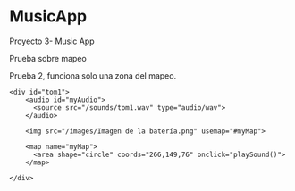 # MusicApp
Proyecto 3- Music App

Prueba sobre mapeo


Prueba 2, funciona solo una zona del mapeo.

<audio id="sound"></audio>

    <div id="tom1">
        <audio id="myAudio">
          <source src="/sounds/tom1.wav" type="audio/wav">
        </audio>
      
        <img src="/images/Imagen de la batería.png" usemap="#myMap">
      
        <map name="myMap">
          <area shape="circle" coords="266,149,76" onclick="playSound()">
        </map>

    </div>